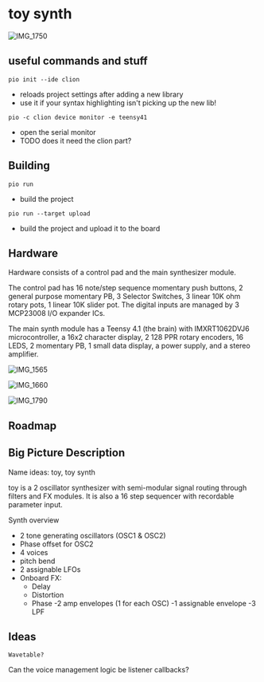 # toy synth

![IMG_1750](https://user-images.githubusercontent.com/17223287/136628141-6d5fe5d3-4705-466a-9222-c0e7e7da51ba.JPEG)

## useful commands and stuff
`pio init --ide clion`

- reloads project settings after adding a new library
- use it if your syntax highlighting isn't picking up the new lib!

`pio -c clion device monitor -e teensy41`

- open the serial monitor
- TODO does it need the clion part?

## Building

`pio run`


- build the project

`pio run --target upload`

- build the project and upload it to the board

## Hardware

Hardware consists of a control pad and the main synthesizer module.

The control pad has 16 note/step sequence momentary push buttons, 2 general purpose momentary PB, 3 Selector Switches, 3 linear 10K ohm rotary pots, 1 linear 10K slider pot. The digital inputs are managed by 3 MCP23008 I/O expander ICs.

The main synth module has a Teensy 4.1 (the brain) with IMXRT1062DVJ6 microcontroller, a 16x2 character display, 2 128 PPR rotary encoders, 16 LEDS, 2 momentary PB, 1 small data display, a power supply, and a stereo amplifier.

![IMG_1565](https://user-images.githubusercontent.com/17223287/136628525-00d37722-524a-4e84-80d3-80b344049b7d.JPEG)

![IMG_1660](https://user-images.githubusercontent.com/17223287/136628574-7a35da4a-c04f-4f15-b230-306e4ad26346.JPEG)

![IMG_1790](https://user-images.githubusercontent.com/17223287/136628652-0ed00920-a731-41c8-9183-796adabf0d62.JPEG)


## Roadmap 

Big Picture Description
---
Name ideas: toy, toy synth

toy is a 2 oscillator synthesizer with semi-modular signal routing through filters and FX modules. It is also a 16 step
sequencer with recordable parameter input.

Synth overview
- 2 tone generating oscillators (OSC1 & OSC2)
- Phase offset for OSC2
- 4 voices
- pitch bend
- 2 assignable LFOs
- Onboard FX:
  - Delay
  - Distortion
  - Phase
-2 amp envelopes (1 for each OSC)
-1 assignable envelope
-3 LPF
    
    

## Ideas
    Wavetable?

Can the voice management logic be listener callbacks?
